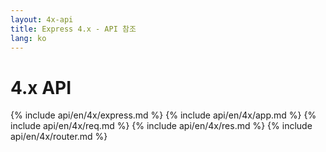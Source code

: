 ```yaml
---
layout: 4x-api
title: Express 4.x - API 참조
lang: ko
---
```


<div id="api-doc" markdown="1">

  <h1>4.x API</h1>

{% include api/en/4x/express.md %}
{% include api/en/4x/app.md %}
{% include api/en/4x/req.md %}
{% include api/en/4x/res.md %}
{% include api/en/4x/router.md %}

</div>
